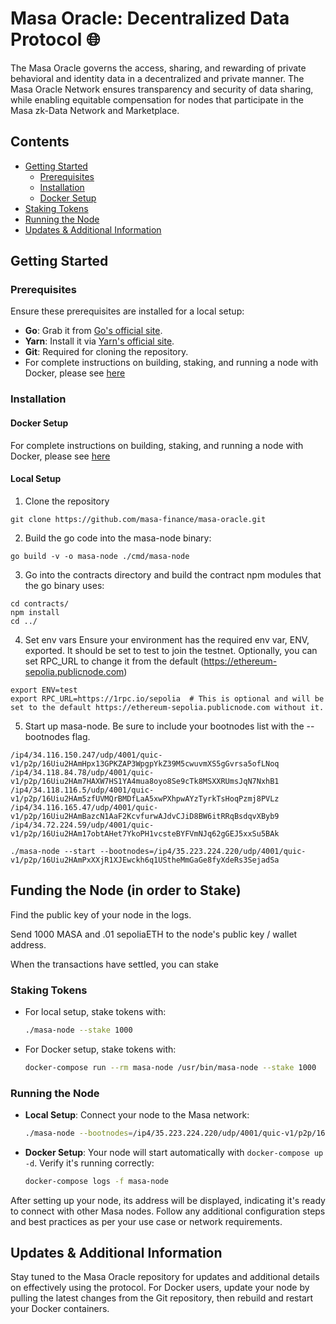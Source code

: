 # Masa Oracle: Decentralized Data Protocol 🌐

The Masa Oracle governs the access, sharing, and rewarding of private behavioral and identity data in a decentralized and private manner. The Masa Oracle Network ensures transparency and security of data sharing, while  enabling equitable compensation for nodes that participate in the Masa zk-Data Network and Marketplace.

## Contents
- [Getting Started](#getting-started)
  - [Prerequisites](#prerequisites)
  - [Installation](#installation)
  - [Docker Setup](#docker-setup)
- [Staking Tokens](#staking-tokens)
- [Running the Node](#running-the-node)
- [Updates & Additional Information](#updates--additional-information)

## Getting Started

### Prerequisites

Ensure these prerequisites are installed for a local setup:
- **Go**: Grab it from [Go's official site](https://golang.org/dl/).
- **Yarn**: Install it via [Yarn's official site](https://classic.yarnpkg.com/en/docs/install/).
- **Git**: Required for cloning the repository.
- For complete instructions on building, staking, and running a node with Docker, please see [here](./DOCKER.md) 

### Installation


#### Docker Setup

For complete instructions on building, staking, and running a node with Docker, please see [here](./DOCKER.md) 

#### Local Setup

1. Clone the repository
```
git clone https://github.com/masa-finance/masa-oracle.git
```
2. Build the go code into the masa-node binary:
```
go build -v -o masa-node ./cmd/masa-node
```
3. Go into the contracts directory and build the contract npm modules that the go binary uses:
```
cd contracts/ 
npm install
cd ../
```
4. Set env vars
Ensure your environment has the required env var, ENV, exported. It should be set to test to join the testnet.
Optionally, you can set RPC_URL to change it from the default (https://ethereum-sepolia.publicnode.com)
```
export ENV=test
export RPC_URL=https://1rpc.io/sepolia	# This is optional and will be set to the default https://ethereum-sepolia.publicnode.com without it.
```

5. Start up masa-node. Be sure to include your bootnodes list with the --bootnodes flag.
```
/ip4/34.116.150.247/udp/4001/quic-v1/p2p/16Uiu2HAmHpx13GPKZAP3WpgpYkZ39M5cwuvmXS5gGvrsa5ofLNoq
/ip4/34.118.84.78/udp/4001/quic-v1/p2p/16Uiu2HAm7HAXW7HS1YA4mua8oyo8Se9cTk8MSXXRUmsJqN7NxhB1
/ip4/34.118.116.5/udp/4001/quic-v1/p2p/16Uiu2HAm5zfUVMQrBMDfLaA5xwPXhpwAYzTyrkTsHoqPzmj8PVLz
/ip4/34.116.165.47/udp/4001/quic-v1/p2p/16Uiu2HAmBazcN1AaF2KcvfurwAJdvCJiD8BW6itRRqBsdqvXByb9
/ip4/34.72.224.59/udp/4001/quic-v1/p2p/16Uiu2HAm17obtAHet7YkoPH1vcsteBYFVmNJq62gGEJ5xxSu5BAk
```

```
./masa-node --start --bootnodes=/ip4/35.223.224.220/udp/4001/quic-v1/p2p/16Uiu2HAmPxXXjR1XJEwckh6q1UStheMmGaGe8fyXdeRs3SejadSa
```

## Funding the Node (in order to Stake)


Find the public key of your node in the logs. 

Send 1000 MASA and .01 sepoliaETH to the node's public key / wallet address.

When the transactions have settled, you can stake

### Staking Tokens

- For local setup, stake tokens with:
  ```bash
  ./masa-node --stake 1000
  ```
- For Docker setup, stake tokens with:
  ```bash
  docker-compose run --rm masa-node /usr/bin/masa-node --stake 1000
  ```

### Running the Node

- **Local Setup**: Connect your node to the Masa network:
  ```bash
  ./masa-node --bootnodes=/ip4/35.223.224.220/udp/4001/quic-v1/p2p/16Uiu2HAmPxXXjR1XJEwckh6q1UStheMmGaGe8fyXdeRs3SejadSa --port=4001 --udp=true --tcp=false --start=true --env=test
  ```
- **Docker Setup**: Your node will start automatically with `docker-compose up -d`. Verify it's running correctly:
  ```bash
  docker-compose logs -f masa-node
  ```

After setting up your node, its address will be displayed, indicating it's ready to connect with other Masa nodes. Follow any additional configuration steps and best practices as per your use case or network requirements.

## Updates & Additional Information

Stay tuned to the Masa Oracle repository for updates and additional details on effectively using the protocol. For Docker users, update your node by pulling the latest changes from the Git repository, then rebuild and restart your Docker containers.

